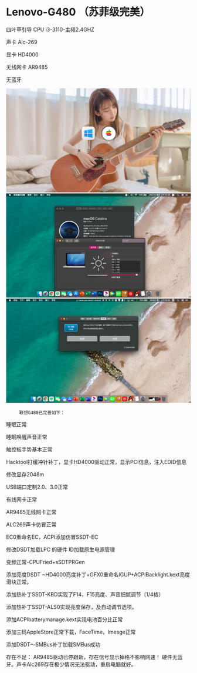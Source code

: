 # Lenovo-G480 （苏菲级完美）
四叶草引导
CPU    i3-3110-主频2.4GHZ

声卡    Alc-269

显卡    HD4000

无线网卡 AR9485 

无蓝牙



![ss](https://github.com/mjs520/Lenovo-G480/blob/main/screenshot0.jpg)
![ss](https://github.com/mjs520/Lenovo-G480/blob/main/QQ20210221-103454.png)
![ss](https://github.com/mjs520/Lenovo-G480/blob/main/QQ20210208-102305.png)




         联想G480已完善如下：
睡眠正常

睡眠唤醒声音正常

触控板手势基本正常

Hacktool打缓冲针补丁，显卡HD4000驱动正常，显示PCI信息，注入EDID信息

修改显存2048m

USB端口定制2.0、3.0正常

有线网卡正常

AR9485无线网卡正常

ALC269声卡仿冒正常

EC0重命名EC，ACPI添加仿冒SSDT-EC

修改DSDT加载LPC 的硬件 ID加载原生电源管理

变频正常-CPUFried+sSDTPRGen

添加亮度DSDT ~HD4000亮度补丁+GFX0重命名IGUP+ACPIBacklight.kext亮度滑块正常。

添加热补丁SSDT-KBD实现了F14，F15亮度、声音细腻调节（1/4格）

添加热补丁SSDT-ALS0实现亮度保存，及自动调节选项。

添加ACPIbatterymanage.kext实现电池百分比正常

添加三码AppleStore正常下载，FaceTime，Imesge正常

添加DSDT～SMBus补丁加载SMBus成功

存在不足： AR9485驱动已停跟新，存在信号显示掉格不影响网速！
硬件无蓝牙。声卡Alc269存在极少情况无法驱动，重启电脑就好。
  

